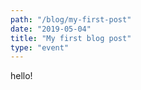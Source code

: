 ```yaml
---
path: "/blog/my-first-post"
date: "2019-05-04"
title: "My first blog post"
type: "event"
---
```


hello!